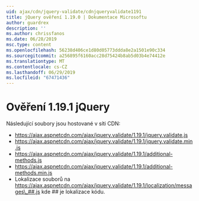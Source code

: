 ```yaml
---
uid: ajax/cdn/jquery-validate/cdnjqueryvalidate1191
title: jQuery ověření 1.19.0 | Dokumentace Microsoftu
author: guardrex
description: ''
ms.author: chrissfanos
ms.date: 06/28/2019
msc.type: content
ms.openlocfilehash: 56238d406ce1d80d05773ddda8e2a1501e90c334
ms.sourcegitcommit: a256895f6160acc28d75424b8ab5d03b4e74412e
ms.translationtype: MT
ms.contentlocale: cs-CZ
ms.lasthandoff: 06/29/2019
ms.locfileid: "67471436"
---
```

# <a name="jquery-validation-1191"></a>Ověření 1.19.1 jQuery

Následující soubory jsou hostované v síti CDN:

- https://ajax.aspnetcdn.com/ajax/jquery.validate/1.19.1/jquery.validate.js
- https://ajax.aspnetcdn.com/ajax/jquery.validate/1.19.1/jquery.validate.min.js
- https://ajax.aspnetcdn.com/ajax/jquery.validate/1.19.1/additional-methods.js
- https://ajax.aspnetcdn.com/ajax/jquery.validate/1.19.1/additional-methods.min.js
- Lokalizace souborů na https://ajax.aspnetcdn.com/ajax/jquery.validate/1.19.1/localization/messages\_##.js kde ## je lokalizace kódu.
